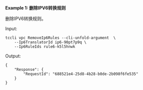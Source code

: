 **Example 1: 删除IPV6转换规则**

删除IPV6转换规则。

Input: 

```
tccli vpc RemoveIp6Rules --cli-unfold-argument  \
    --Ip6TranslatorId ip6-90pt7p9q \
    --Ip6RuleIds rule6-k5l5hnwk
```

Output: 
```
{
    "Response": {
        "RequestId": "688521e4-25d8-4b28-b0de-2b098f6fe535"
    }
}
```

